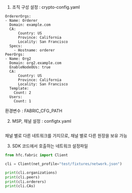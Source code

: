 1. 조직 구성 설정 : crypto-config.yaml
```
OrdererOrgs:
- Name: Orderer
  Domain: example.com
  CA:
      Country: US
      Province: California
      Locality: San Francisco
  Specs:
    - Hostname: orderer
PeerOrgs:
- Name: Org2
  Domain: org2.example.com
  EnableNodeOUs: true
  CA:
      Country: US
      Province: California
      Locality: San Francisco
  Template:
    Count: 2
  Users:
    Count: 1
```
환경변수 : FABRIC_CFG_PATH

2.  MSP, 채널 설정 : configtx.yaml
```

```
채널 별로 다른 네트워크를 가지므로, 채널 별로 다른 원장을 보유 가능

3. SDK 코드에서 호출하는 네트워크 설정파일
```python
from hfc.fabric import Client

cli = Client(net_profile="test/fixtures/network.json")

print(cli.organizations)
print(cli.peers)
print(cli.orderers)
print(cli.CAs)
```
